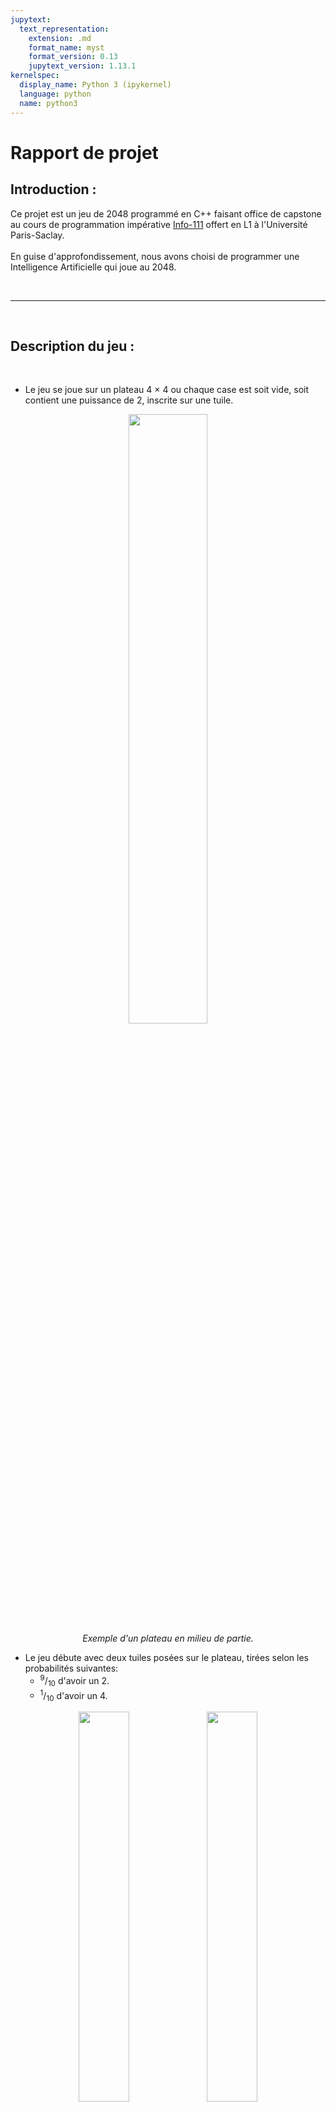 ```yaml
---
jupytext:
  text_representation:
    extension: .md
    format_name: myst
    format_version: 0.13
    jupytext_version: 1.13.1
kernelspec:
  display_name: Python 3 (ipykernel)
  language: python
  name: python3
---
```


# Rapport de projet

<!-- *Les paragraphes en italique comme celui-ci vous donnent des
indications sur le contenu attendu; ils sont à supprimer une fois
votre rapport rédigé*

*Ce rapport pourra servir de support pour votre présentation orale*

*Soyez objectifs et factuels! Vous ne serez pas évalué sur ce que vous
affirmez, mais sur la pertinence et la justesse de ce que vous
affirmez.* -->

## Introduction :
Ce projet est un jeu de 2048 programmé en C++ faisant office de capstone au cours de programmation impérative <a href="https://nicolas.thiery.name/Enseignement/Info111/index.html">Info-111</a> offert en L1 à l'Université Paris-Saclay. <br><br>En guise d'approfondissement, nous avons choisi de programmer une Intelligence Artificielle qui joue au 2048.

<br>

------

<br>

## Description du jeu :

<br>

- Le jeu se joue sur un plateau 4 × 4 ou chaque case est soit vide, soit contient une puissance de 2, inscrite sur une tuile.

<p align="center">
  <img src="./docs/8.png" align="middle" style="width:50%"><br>
  <i>Exemple d'un plateau en milieu de partie.</i>
</p>

- Le jeu débute avec deux tuiles posées sur le plateau, tirées selon les probabilités suivantes: <ul><li><sup>9</sup>/<sub>10</sub> d'avoir un 2.</li><li><sup>1</sup>/<sub>10</sub> d'avoir un 4.</li></ul>

<p align="center">
  <img src="./docs/16.png" align="middle" style="width:40%">
  <img src="./docs/1.png" align="middle" style="width:40%">
  <br><i>Deux exemples de plateaux en début de partie.</i>
</p>

- Le joueur peut déplacer les tuiles en les faisant glisser toutes ensemble dans une même direction (haut, bas, droite, gauche).
- Les tuiles ne peuvent dépasser les bords du plateau.
- Si deux tuiles de même valeur 2<sup>k</sup> sont adjacentes pendant le glissement, alors elles se combinent en une unique tuile etiquetée par la somme des valeurs ( 2<sup>k+1</sup> ) .

<p align="center">
  <img src="./docs/1.png" align="middle" style="width:30%">
  <img src="./docs/2.png" align="middle" style="width:30%">
  <img src="./docs/3.png" align="middle" style="width:30%">
  <img src="./docs/4.png" align="middle" style="width:30%">
  <img src="./docs/5.png" align="middle" style="width:30%">
  <img src="./docs/6.png" align="middle" style="width:30%"><br>
  <i>Exemple des 6 premiers plateaux d'une partie,<br> l'utilisateur à ici joué dans l'ordre:<br> Droite - Bas - Bas - Bas - Droite </i>
</p>

- Le but du jeu est de créer une tuile portant le numero 2048. 

<p align="center">
  <img src="./docs/17.png" align="middle" style="width:50%"><br>
  <i>Cependant, on pourra continuer à jouer apres avoir atteint le but, en créant des tuiles avec des numéros plus grands et ainsi ameliorer indéfiniment son score.*</i><br> <br>

</p>

- \* : la tuile maximum est 2<sup>17</sup>=131072

<p align="center">
  <img src="./docs/18.jpg" align="middle" style="width:50%"><br>
  <i>La partie est terminée, on ne peut plus combiner de tuiles.</i>
</p>

- Le jeu se termine lorsque toutes les tuiles sont occupées et que plus aucun mouvement ne permet de combiner de tuiles.

<p align="center">
  <img src="./docs/7.png" align="middle" style="width:50%"><br>
  <i>On observe bien que la partie est perdue, aucun déplacement ne modifie le plateau et il n'y à aucune tuile 2048.</i>
</p>
<br>

- Chaque combinaison de tuiles rapporte au joueur un nombre de point équivalent à la valeur de la tuile aprés la combinaison.


<p align="center" style="display:inline-block">
  <img src="./docs/9.png" align="middle" style="width:30%">
  <img src="./docs/10.png" align="middle" style="width:30%">
  <img src="./docs/11.png" align="middle" style="width:30%">
  <img src="./docs/12.png" align="middle" style="width:30%">
  <img src="./docs/13.png" align="middle" style="width:30%">
  <img src="./docs/14.png" align="middle" style="width:30%">
  <img src="./docs/15.png" align="left" style="width:30%; margin-left:5%">
  <br><br><br><br><br><i><b>Exemple:</b> on observe l'augmentation du score lors des combinaisons de cases. </i>
</p><br>
<br>

------

<br>

## Auteurs :
<br>

| Nom  | Prénom | Courriel | Groupe| Github |
| :-------------: | :-------------: | :-------------: | :-------------: | :-------------: |
| AIT BELKACEM  | Moncef Karim  | moncef.ait-belkacem@universite-paris-saclay.fr  | LDDIM2  |https://github.com/MK8BK|
| Chulilla-Aragon  | Pablo  | pablo.chulilla-aragon@universite-paris-saclay.fr  | LDDIM2  |https://github.com/pablo-chulilla|


<br>

------

<br>

## Résumé du travail effectué :

<!-- *Pour chaque niveau du sujet, décrire brièvement l'avancement de votre
projet. Exemples de réponses: «non traitée», «réalisée, documentée,
testée», «réalisée, sauf 2.3», «réalisée mais non testée», «réalisée
sauf 2.4 pour lequel notre programme ne compile pas». Pour les
questions «Aller plus loin» plus ouvertes, décrire plus en détail ce
que vous avez choisi de réaliser.*

*En plus du rapport, la documentation de chaque fonction dans le code
devra préciser son auteur et votre degré de confiance dans
l'implantation et les éléments factuels motivant cette confiance:
présence de tests, bogues et limitations connus, etc.* -->

**Niveau 0** : réalisée , documentée , testée.

**Niveau 1** : réalisée , documentée , testée.

**Niveau 2** : réalisée , documentée , testée.

**Niveau 3** **IA**:  réalisée, testée, à optimiser.

<br>

------

<br>

## Détails du travail effectué :

Nous regroupons ici les extraits les plus intéressants de chaque niveau.

Pour des raisons d'esthétique, nous utilisons du pseudo-code.

**Niveau 0 :**

Afin d'effectuer le déplacement vers la gauche d'un plateau, on implémente une fonction `collapseRowLeft()` et une fonction `mergeRowLeft()` qui nous pemettent d'effectuer le déplacement en trois étapes:
```{code-cell}
//deplacement vers la gauche d'un plateau

Pour chaque ligne du plateau:
    collapseRowLeft(ligne)
    mergeRowLeft(ligne);
    collapseRowleft(ligne);
```

On peut ensuite définir les trois autres deplacements en fonction du `deplacementGauche()` en créant une fonction `flippe90TrigPlus()` qui effectue la rotation d'un plateau de 90° dans le sens trigonometrique. Ainsi:
```{code-cell}
//deplacement vers la droite d'un plateau

flippe90TrigPlus(plateau)
flippe90TrigPlus(plateau)
deplacementGauche(plateau)
flippe90TrigPlus(plateau)
flippe90TrigPlus(plateau)

//deplacement vers le haut d'un plateau

flippe90TrigPlus(plateau)
deplacementGauche(plateau)
flippe90TrigPlus(plateau)
flippe90TrigPlus(plateau)
flippe90TrigPlus(plateau)

//deplacement vers le bas d'un plateau

flippe90TrigPlus(plateau)
deplacementDroite(plateau)
flippe90TrigPlus(plateau)
flippe90TrigPlus(plateau)
flippe90TrigPlus(plateau)
```

Définition d'une fonction `nouvelleTuile()` qui rajoute une nouvelle tuile à un plateau.

Aussi: définition d'une fonction `jeu()` afin de limiter la maintenance requise de `2048.cpp` .

**Niveau 1 :**

Utilisation de system("clear") afin de rafraichir l'écran du terminal.

Utilisation de la bibliothèque `<ncurses.h>` pour l'implémentation des couleurs mais aussi des flèches. À cet effet, création de deux variantes de la fonction `jeu()`: 
- `jeu_moderne()` : avec flèches.
- `jeu_moderne_couleur()` : avec flèches et couleurs.

Le but étant d'offrir le maximum de fonctionnalités sans provoquer de bugs *(exemple: terminal ne supportant pas de couleurs)*.

Définition de la fonction `score()` par récurrence:
```{code-celle}
score( ancien score , ancien plateau , nouveau plateau ):
    pour toute puissance de deux allant de 2^1 à 2^17:
        si l'occurence de cette puissance augmente suite au deplacement: 
            ajouter son double*l'augmentation au score
        si l'occurence de cette puissance reste la meme, mais que l'occurence de son double augmente:
          ajouter sa valeur*l'augmentation de son double*2

```
<i>NB: création d'une fonction deplacement() légérement modifiée, afin d'effectuer un déplacement sans ajouter de nouvelle tuile.</i>

**Niveau 2 :**

Utilisation de git comme système de contrôle de version.

Utilisation de Github pour le stockage du repositoire @<a href="https://github.com/MK8BK/ldd2048s1">lien</a>.

Utilisation d'un makefile pour le jeu 2048 et pour l'IA

**Niveau 3 :**

Nous avons decidé de programmer une IA.

L'IA reçoit un plateau à l'iteration N, effectue ses déplacements possibles, attribue un score à chacun de ses déplacements, et enfin selectionne le plus avantageux. Biensur le communique au simulateur.

Voici un diagramme explicatif.

<p align="center">
  <img src="./docs/ia_algo_blueprint.png" align="middle" style="width:90%; max-width:500px"><br>
  <i>Diagramme de l'algorithme de l'IA.</i><br> <br>
</p>

l'IA est composée de 4 parties:

  - modele (fonctions de base requises pour le déplacement d'un plateau).
  - io (fonctions d'entrées et de sorties requises pour la lecture et la communication des déplacements).
  - helper (fonctions auxiliaires qui permettent de décomposer le choix du déplacement).
  - favor (fonctions faveurs, attribuent des scores sur différentes caractéristiques d'un plateau transformé).

Voici un diagramme explicatif.

<p align="center">
  <img src="./docs/ia_blueprint.png" align="middle" style="width:80%; max-width:300px; max-height:500px"><br>
  <i>Diagramme de la structure de l'IA et son interaction avec le simulateur.</i><br> <br>
</p>

Les critères d'évaluation de la faveur d'un déplacement sont exprimées par quatre fonctions:
  - `decroissance_favor()` (Le degré de formation d'une chaine décroissante en serpentin sur le plateau)
  - `adjacency_favor()` (l'adjacence des tuiles entre elles).
  - `stability_favor()` (le taux de changement du plateau, evite les mélanges excessifs)
  - `incremented_score_favor()` (l'augmentation du score).

<p align="center">
  <img src="./docs/snake.png" align="middle" style="width:40%; max-width:500px; max-height:500px; margin-right:12px"><img src="./docs/snake2.jpg" align="middle" style="width:40%; max-width:500px; max-height:500px"><br>
  <i>exemples variés de différents degrés de formation d'une chaine décroissante en serpentin sur le plateau</i><br> <br>
</p>



Ces fonctions sont appelées par la fonction `eval_move()`, qui leur attribue à chacune un poids w<sub>n</sub> qu'elle lit dans un fichier w.txt (ce qui permet de considérables optimisations).

À son tour, la fonction `eval_move()` est appelée par la fonction `ai_answer()`. Cette fonction évalue les quatres déplacements et renvoie le plus avantageux. La fonction `main()` de `2048_IA.cpp` se charge ensuite de l'incrémentation du numéro d'iteration et de l'écriture de la réponse. La balle est dans le camp du simulateur.

**Résultats:**

<p align="center">
  <img src="./docs/milestone512.png" align="middle" style="width:40%; max-width:500px; max-height:500px; margin-right:12px"><img src="./docs/milestone512.png" align="middle" style="width:40%; max-width:500px; max-height:500px"><br>
  <i>Quelques résultats avec trés peu d'optimisation.</i><br> <br>
</p>

L'IA arrive presque toujours à au moins 512, et <sup>1</sup>/<sub>3</sub> à 1024.

Ces résultats ne sont pas encore assez concluants, des optimisations devront être effectuées. Aussi peut-être l'ajout de nouvelles fonctions de faveur, ou la supression de certaines.  


Du fait de ces scores peu encourageants, nous avons choisi le nom suivant pour l'IA lors du tournois: `BET`
<br>

------

<br>

## Démonstration
<!-- 
*Soutenez ce que vous affirmez dans la section précédente au moyen de
quelques exemples **bien choisis**. Vous pourrez par exemple compiler et
lancer certains de vos programmes, lancer des tests, etc.*

*À titre d'inspiration, vous trouverez ci-dessous comment compiler un
programme du projet depuis cette feuille. Notez comment on lance une
commande shell en la préfixant d'un point d'exclamation.*

*Ne gardez que des exemples pertinents qui mettent en valeur votre
travail. Inutile de perdre du temps sur le premier programme si vous
avez fait les suivants plus compliqués; l'auditeur se doutera bien que
vous avez réussi à le faire.* -->
Pour le jeu :
```{code-cell} ipython3
cd 12/ && make clean && make && ./2048 && cd ..
```

<br>

Petite présentation orales et visuelles des fonctions `eval_move()` et `decroissance_favor()`.

<br>

Pour l'IA :
```{code-cell} ipython3
//ouvrir deux terminaux et naviguer vers le repositoire

//dans le premier
cd /archive/tournois && ./tournois_simulation

//dans le deuxieme
cd ia/ && make clean && make && ./2048_IA
```

<br>

------

<br>

## Organisation du travail

<!-- *Décrire en quelques phrases comment vous vous êtes organisés pour
travailler sur le projet: nombre d'heures consacrées au projet,
répartition du travail dans le binôme, moyens mis en œuvre pour
collaborer, etc. Si vous avez bénéficié d'aide (en dehors de celle
de vos enseigants), précisez le.* -->

Nombre d'heures: 

- niveau 0: 16 heures.
- niveau 1: 4 heures.
- niveaux 2: 0 heures (déja implémenté).
- niveau 3 14 heures.

Répartition du travail:
- niveau 0: Moncef.
- niveau 1: Pablo.
- niveau 2: ...(déja implémenté).
- niveau 3: Algorithmie Moncef - stratégie de jeu collaborative.

Moyens de collaboration:
  - Discussions Github.
  - Issues Github.
  - Discord.
  - Bibliothèque Universitaire.

<p align="center">
  <img src="./docs/contribm.png" align="middle" style="width:30%; max-width:500px; max-height:500px; margin-right:12px"><img src="./docs/contribp.png" align="middle" style="width:30%; max-width:500px; max-height:500px"><img src="./docs/contributors.png" align="middle" style="width:30%; max-width:500px;height:100%"><br>
  <i>Historique des contributions: Moncef - Pablo 2021</i><br> <br>
</p>


<br>

------

<br>

## Prise de recul

<!-- *Décrire en quelques phrases les difficultés rencontrées, ce que vous
avez appris à l'occasion du projet, le cas échéant comment vous vous y
prendriez si vous aviez à le refaire.* -->

Les difficultés:
  - L'IA n'est toujours pas satisfaisante.

 Ce que nous avons appris:
  - L'importance de la modularité.
  - L'importance des tests.
  - Gestion du temps et des priorités.
  - La nécessité de la collaboration.
  - Développement des capacités de problem-solving.
  - Développement des capacités de problem-creating.
